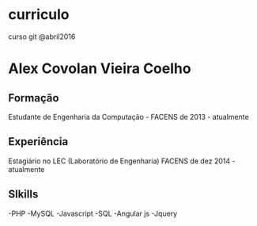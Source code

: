 # curriculo
curso git @abril2016

# Alex Covolan Vieira Coelho
## Formação
Estudante de Engenharia da Computação - FACENS
de 2013 - atualmente
## Experiência
Estagiário no LEC (Laboratório de Engenharia) FACENS
de dez 2014 - atualmente

## Slkills
-PHP
-MySQL
-Javascript
-SQL
-Angular js
-Jquery